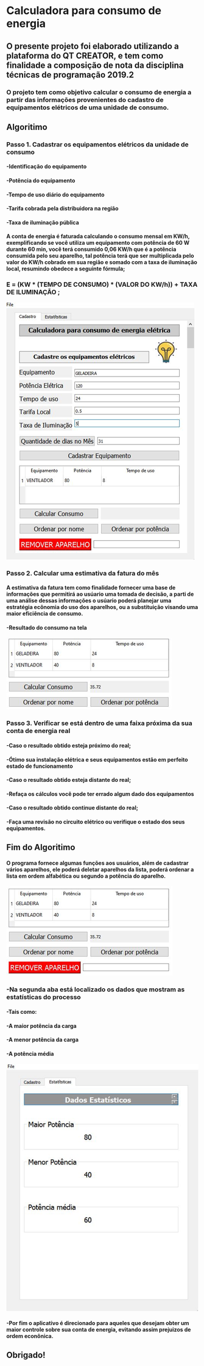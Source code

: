#  Calculadora para consumo de energia

## O presente projeto foi elaborado utilizando a plataforma do QT CREATOR, e tem como finalidade a composição de nota da disciplina técnicas de programação 2019.2

### O projeto tem como objetivo calcular o consumo de energia a partir das informações provenientes do cadastro de equipamentos elétricos de uma unidade de consumo.




## Algoritimo
### Passo 1. Cadastrar os equipamentos elétricos da unidade de consumo

####     -Identificação do equipamento
####     -Potência do equipamento
####     -Tempo de uso diário do equipamento
####     -Tarifa cobrada pela distribuidora na região
####     -Taxa de iluminação pública

####     A conta de energia é faturada calculando o consumo mensal em KW/h, exemplificando se você utiliza um equipamento com potência de 60 W durante 60 min, você terá consumido 0,06 KW/h que é a potência consumida pelo seu aparelho, tal potência terá que ser multiplicada pelo valor do KW/h cobrado em sua região e somado com a taxa de iluminação local, resumindo obedece a seguinte fórmula;

###   E = (KW * (TEMPO DE CONSUMO) * (VALOR DO KW/h)) + TAXA DE ILUMINAÇÃO ; 

![GitHub Logo](imagens/TELA.JPG )

### Passo  2. Calcular uma estimativa da fatura do mês


#### A estimativa da fatura tem como finalidade fornecer uma base de informações que permitirá ao usúario uma tomada de decisão, a parti de uma análise dessas informações o usúario poderá planejar uma estratégia ecônomia do uso dos aparelhos, ou a substituição visando uma maior eficiência de consumo.

####     -Resultado do consumo na tela

![GitHub Logo](imagens/Energia.JPG )

### Passo 3. Verificar se está dentro de uma faixa próxima da sua conta de energia real

####     -Caso o resultado obtido esteja próximo do real;
####          -Ótimo sua instalação elétrica e seus equipamentos estão em perfeito estado de funcionamento

####     -Caso o resultado obtido esteja distante do real;
####          -Refaça os cálculos você pode ter errado algum dado dos equipamentos

####     -Caso o resultado obtido continue distante do real;
####          -Faça uma revisão no circuito elétrico ou verifique o estado dos seus equipamentos.

## Fim do Algoritimo

####  O programa fornece algumas funções aos usuários, além de cadastrar vários aparelhos, ele poderá deletar aparelhos da lista, poderá ordenar a lista em ordem alfabética ou segundo a potência do aparelho.
![GitHub Logo](imagens/RemoverFinal.JPG )

###     -Na segunda aba está localizado os dados que mostram as estatísticas do processo
  ####          -Tais como:
   ####          -A maior potência da carga
   ####          -A menor potência da carga
   ####          -A potência média
   
   ![GitHub Logo](imagens/DADOS.JPG )
   
  ####          -Por fim o aplicativo é direcionado para aqueles que desejam obter um maior controle sobre sua conta de energia, evitando assim prejuizos de ordem econônica.
  
 ## Obrigado!
            
